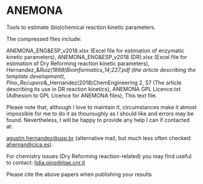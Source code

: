 # ANEMONA
Tools to estimate (bio)chemical reaction kinetic parameters. 

The compressed files include:

ANEMONA_ENG&ESP_v2018.xlsx (Excel file for estimation of enzymatic kinetic parameters),
ANEMONA_ENG&ESP_v2018 (DR).xlsx (Excel file for estimation of Dry Reforming reaction kinetic parameters),
Hernandez_&_Ruiz(1998)Bioinformatics_14;227.pdf (the article describing the template development),
Pino_Recupero_&_Hernandez(2018)ChemEngineering 2, 57 (The article describing its use in DR reaction kinetics),
ANEMONA GPL Licence.txt (Adhesion to GPL Licence for ANEMONA files),
This text file.

Please note that, although I love to maintain it, circumstances make it almost impossible for me to do it as thouroughly as I should like and errors may be found. Nevertheless, I will be happy to provide any help I can if contacted at:

agustin.hernandez@usp.br (alternative mail, but much less often checked: ahernan@cica.es).

For chemistry issues (Dry Reforming reaction-related) you may find useful to contact: lidia.pino@itae.cnr.it

Please cite the above papers when publishing your results
